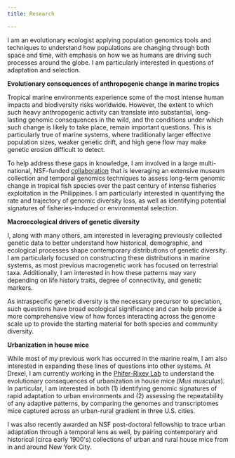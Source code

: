 ```yaml
---
title: Research

---
```


I am an evolutionary ecologist applying population genomics tools and techniques to understand how populations are changing through both space and time, with emphasis on how we as humans are driving such processes around the globe. I am particularly interested in questions of adaptation and selection.

**Evolutionary consequences of anthropogenic change in marine tropics**

Tropical marine environments experience some of the most intense human impacts and biodiversity risks worldwide. However, the extent to which such heavy anthropogenic activity can translate into substantial, long-lasting genomic consequences in the wild, and the conditions under which such change is likely to take place, remain important questions. This is particularly true of marine systems, where traditionally larger effective population sizes, weaker genetic drift, and high gene flow may make genetic erosion difficult to detect.

To help address these gaps in knowledge, I am involved in a large multi-national, NSF-funded [collaboration](https://sites.wp.odu.edu/PIRE/) that is leveraging an extensive museum collection and temporal genomics techniques to assess long-term genomic change in tropical fish species over the past century of intense fisheries exploitation in the Philippines. I am particularly interested in quantifying the rate and trajectory of genomic diversity loss, as well as identifying potential signatures of fisheries-induced or environmental selection.

**Macroecological drivers of genetic diversity**

I, along with many others, am interested in leveraging previously collected genetic data to better understand how historical, demographic, and ecological processes shape contemporary distributions of genetic diversity. I am particularly focused on constructing these distributions in marine systems, as most previous macrogenetic work has focused on terrestrial taxa. Additionally, I am interested in how these patterns may vary depending on life history traits, degree of connectivity, and genetic markers. 

As intraspecific genetic diversity is the necessary precursor to speciation, such questions have broad ecological significance and can help provide a more comprehensive view of how forces interacting across the genome scale up to provide the starting material for both species and community diversity.

**Urbanization in house mice**

While most of my previous work has occurred in the marine realm, I am also interested in expanding these lines of questions into other systems. At Drexel, I am currently working in the [Phifer-Rixey Lab](http://phiferrixeylab.com/) to understand the evolutionary consequences of urbanization in house mice (*Mus musculus*). In particular, I am interested in both (1) identifying genomic signatures of rapid adaptation to urban environments and (2) assessing the repeatability of any adaptive patterns, by comparing the genomes and transcriptomes mice captured across an urban-rural gradient in three U.S. cities.

I was also recently awarded an NSF post-doctoral fellowship to trace urban adaptation through a temporal lens as well, by pairing contemporary and historical (circa early 1900's) collections of urban and rural house mice from in and around New York City.
